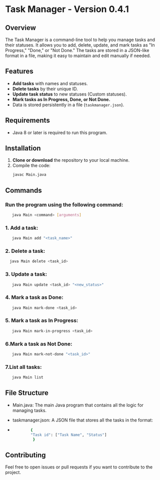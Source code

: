 # Task Manager - Version 0.4.1

## Overview

The Task Manager is a command-line tool to help you manage tasks and their statuses. It allows you to add, delete, update, and mark tasks as "In Progress," "Done," or "Not Done." The tasks are stored in a JSON-like format in a file, making it easy to maintain and edit manually if needed.

## Features

- **Add tasks** with names and statuses.
- **Delete tasks** by their unique ID.
- **Update task status** to new statuses (Custom statuses).
- **Mark tasks as In Progress, Done, or Not Done.**
- Data is stored persistently in a file (`taskmanager.json`).

## Requirements

- Java 8 or later is required to run this program.

## Installation

1. **Clone or download** the repository to your local machine.
2. Compile the code:
   ```sh
   javac Main.java

## Commands
### **Run the program** using the following command:
   ```sh
      java Main <command> [arguments]
   ```  
### 1. Add a task:
  ```sh
     java Main add "<task_name>"
  ```
### 2. Delete a task:
   ```sh
     java Main delete <task_id>
   ``` 
### 3. Update a task:
   ```sh
      java Main update <task_id> "<new_status>"
   ```
### 4. Mark a task as Done:
   ```sh
      java Main mark-done <task_id>
   ```
### 5. Mark a task as In Progress:
   ```sh
      java Main mark-in-progress <task_id>
   ```
### 6.Mark a task as Not Done:
   ```sh
      java Main mark-not-done "<task_id>"
   ```
### 7.List all tasks:
   ```sh
      java Main list
   ```
## File Structure

- Main.java: The main Java program that contains all the logic for managing tasks.

- taskmanager.json: A JSON file that stores all the tasks in the format:
      
-    ```sh
             {
             "Task id": ["Task Name", "Status"]
              }
       ```
## Contributing

   Feel free to open issues or pull requests if you want to contribute to the project.